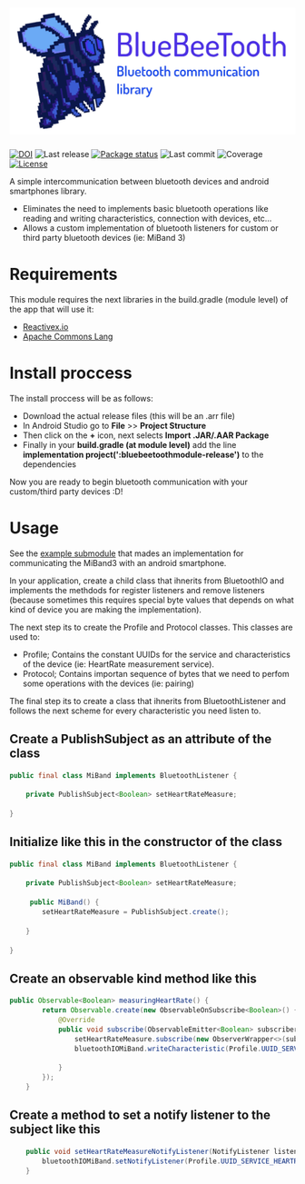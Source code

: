 <h1 align="center">
    <img src="resources/BlueBeeToothLogo.png">
</h1>

[![DOI](https://img.shields.io/badge/DOI-WIP-blueviolet)]()
![Last release](https://img.shields.io/badge/Last%20release-MiBandFlower-1a295d)
[![Package status](https://img.shields.io/badge/Package%20status-up%20to%20date!-blue)](https://pypi.org/project/pandas/)
![Last commit](https://img.shields.io/github/last-commit/AlfonsoBarragan/Techdeck)
![Coverage](https://img.shields.io/badge/Coverage-0%25-red)
[![License](https://img.shields.io/badge/License-GPL-brightgreen)](https://github.com/pandas-dev/pandas/blob/master/LICENSE)

A simple intercommunication between bluetooth devices and android smartphones library.

* Eliminates the need to implements basic bluetooth operations like reading and writing characteristics, connection with devices, etc...
* Allows a custom implementation of bluetooth listeners for custom or third party bluetooth devices (ie: MiBand 3)

# Requirements

This module requires the next libraries in the build.gradle (module level) of the app that will use it:

* [Reactivex.io](http://reactivex.io/)
* [Apache Commons Lang](http://commons.apache.org/proper/commons-lang/)

# Install proccess

The install proccess will be as follows:

* Download the actual release files (this will be an .arr file)
* In Android Studio go to **File** >> **Project Structure**
* Then click on the **+** icon, next selects **Import .JAR/.AAR Package**
* Finally in your **build.gradle (at module level)** add the line **implementation project(':bluebeetoothmodule-release')** to the dependencies

Now you are ready to begin bluetooth communication with your custom/third party devices :D!

# Usage

See the [example submodule](https://github.com/AlfonsoBarragan/BlueBeeTooth/tree/master/BlueBeeTooth/bluebeetoothmodule/src/main/java/es/esi/techlab/bluebeetoothmodule) that mades an implementation for communicating the MiBand3 with an android smartphone.

In your application, create a child class that ihnerits from BluetoothIO and implements the methdods for register listeners and remove listeners (because sometimes this requires special byte values that depends on what kind of device you are making the implementation).

The next step its to create the Profile and Protocol classes. This classes are used to:

* Profile; Contains the constant UUIDs for the service and characteristics of the device (ie: HeartRate measurement service).
* Protocol; Contains importan sequence of bytes that we need to perfom some operations with the devices (ie: pairing)

The final step its to create a class that ihnerits from BluetoothListener and follows the next scheme for every characteristic you need listen to.

## Create a PublishSubject as an attribute of the class

```java
public final class MiBand implements BluetoothListener {

    private PublishSubject<Boolean> setHeartRateMeasure;

}

```

## Initialize like this in the constructor of the class

```java
public final class MiBand implements BluetoothListener {

    private PublishSubject<Boolean> setHeartRateMeasure;

     public MiBand() {
        setHeartRateMeasure = PublishSubject.create();

    }

}
```

## Create an observable kind method like this

```java
public Observable<Boolean> measuringHeartRate() {
        return Observable.create(new ObservableOnSubscribe<Boolean>() {
            @Override
            public void subscribe(ObservableEmitter<Boolean> subscriber) throws Exception {
                setHeartRateMeasure.subscribe(new ObserverWrapper<>(subscriber));
                bluetoothIOMiBand.writeCharacteristic(Profile.UUID_SERVICE_HEARTRATE, Profile.UUID_CHAR_HEARTRATE, Protocol.COMMAND_SET_PERIODIC_HR_MEASUREMENT_INTERVAL);

            }
        });
    }
```

## Create a method to set a notify listener to the subject like this

```java
    public void setHeartRateMeasureNotifyListener(NotifyListener listener) throws InterruptedException {
        bluetoothIOMiBand.setNotifyListener(Profile.UUID_SERVICE_HEARTRATE, Profile.UUID_CHAR_HEARTRATE, listener);
    }
```